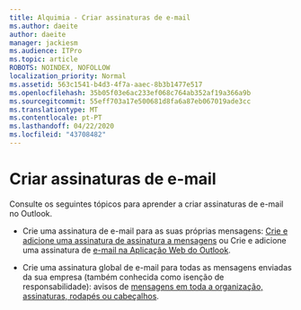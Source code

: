 ```yaml
---
title: Alquimia - Criar assinaturas de e-mail
ms.author: daeite
author: daeite
manager: jackiesm
ms.audience: ITPro
ms.topic: article
ROBOTS: NOINDEX, NOFOLLOW
localization_priority: Normal
ms.assetid: 563c1541-b4d3-4f7a-aaec-8b3b1477e517
ms.openlocfilehash: 35b05f03e6ac233ef068c764ab352af19a366a9b
ms.sourcegitcommit: 55eff703a17e500681d8fa6a87eb067019ade3cc
ms.translationtype: MT
ms.contentlocale: pt-PT
ms.lasthandoff: 04/22/2020
ms.locfileid: "43708482"
---
```

# <a name="create-email-signatures"></a>Criar assinaturas de e-mail

Consulte os seguintes tópicos para aprender a criar assinaturas de e-mail no Outlook.
  
- Crie uma assinatura de e-mail para as suas próprias mensagens: [Crie e adicione uma assinatura de assinatura a mensagens](https://support.office.com/article/8ee5d4f4-68fd-464a-a1c1-0e1c80bb27f2.aspx) ou Crie e adicione uma assinatura de [e-mail na Aplicação Web do Outlook](https://support.office.com/article/0f230564-11b9-4239-83de-f10cbe4dfdfc.aspx).
    
- Crie uma assinatura global de e-mail para todas as mensagens enviadas da sua empresa (também conhecida como isenção de responsabilidade): avisos de [mensagens em toda a organização, assinaturas, rodapés ou cabeçalhos](https://go.microsoft.com/fwlink/p/?linkid=391096).
    

